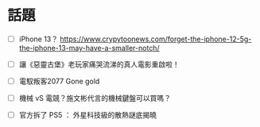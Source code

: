 # 話題
- [ ] iPhone 13？
https://www.crypytoonews.com/forget-the-iphone-12-5g-the-iphone-13-may-have-a-smaller-notch/

- [ ] 讓《惡靈古堡》老玩家痛哭流涕的真人電影重啟啦！ 
- [ ] 電馭叛客2077 Gone gold
- [ ] 機械 vS 電競？施文彬代言的機械鍵盤可以買嗎？
- [ ] 官方拆了 PS5 ： 外星科技級的散熱謎底揭曉